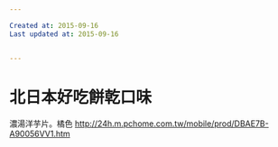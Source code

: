 ```yaml
---

Created at: 2015-09-16
Last updated at: 2015-09-16


---
```


# 北日本好吃餅乾口味


濃湯洋芋片。橘色
http://24h.m.pchome.com.tw/mobile/prod/DBAE7B-A90056VV1.htm


